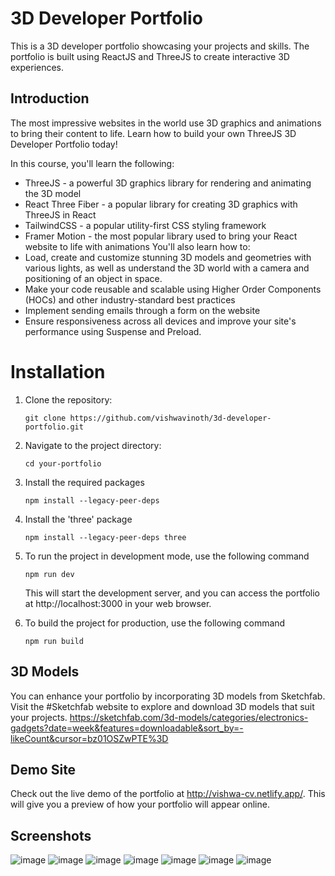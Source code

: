 # 3D Developer Portfolio

This is a 3D developer portfolio showcasing your projects and skills. The portfolio is built using ReactJS and ThreeJS to create interactive 3D experiences.

## Introduction
The most impressive websites in the world use 3D graphics and animations to bring their content to life. Learn how to build your own ThreeJS 3D Developer Portfolio today! 
 
In this course, you'll learn the following:
- ThreeJS - a powerful 3D graphics library for rendering and animating the 3D model
- React Three Fiber - a popular library for creating 3D graphics with ThreeJS in React
- TailwindCSS - a popular utility-first CSS styling framework
- Framer Motion - the most popular library used to bring your React website to life with animations
You'll also learn how to:
- Load, create and customize stunning 3D models and geometries with various lights, as well as understand the 3D world with a camera and positioning of an object in space.
- Make your code reusable and scalable using Higher Order Components (HOCs) and other industry-standard best practices
- Implement sending emails through a form on the website
- Ensure responsiveness across all devices and improve your site's performance using Suspense and Preload.
  
# Installation

1. Clone the repository:
   ```shell
   git clone https://github.com/vishwavinoth/3d-developer-portfolio.git
   
2. Navigate to the project directory:
   ```shell
   cd your-portfolio

3. Install the required packages
   ```shell
   npm install --legacy-peer-deps
   
4. Install the 'three' package
   ```shell
   npm install --legacy-peer-deps three

5. To run the project in development mode, use the following command
   ```shell
   npm run dev
   ```
   This will start the development server, and you can access the portfolio at http://localhost:3000 in your web browser.
   
6. To build the project for production, use the following command
   ```shell
   npm run build

## 3D Models
You can enhance your portfolio by incorporating 3D models from Sketchfab. Visit the #Sketchfab website to explore and download 3D models that suit your projects.
https://sketchfab.com/3d-models/categories/electronics-gadgets?date=week&features=downloadable&sort_by=-likeCount&cursor=bz01OSZwPTE%3D


## Demo Site
Check out the live demo of the portfolio at http://vishwa-cv.netlify.app/. This will give you a preview of how your portfolio will appear online.

## Screenshots
![image](https://user-images.githubusercontent.com/66408627/236393203-ee97ccd6-da71-42a9-af5a-6a9dc4f5b761.png)
![image](https://user-images.githubusercontent.com/66408627/236393229-eea886ab-c985-451d-bbd4-6ac068a6876b.png)
![image](https://user-images.githubusercontent.com/66408627/236393258-363c7f8b-f156-49d9-b5f8-6792a61e1f5f.png)
![image](https://user-images.githubusercontent.com/66408627/236393278-722b553c-2672-4cf3-9238-798b45d7faea.png)
![image](https://user-images.githubusercontent.com/66408627/236393293-1b0c6d58-5da0-4870-a424-89c4d78c07c4.png)
![image](https://user-images.githubusercontent.com/66408627/236393310-fae29562-0d98-49b6-ae7a-18957f6ef5eb.png)
![image](https://user-images.githubusercontent.com/66408627/236393315-8291ac55-5f1d-4d1c-b834-8e09cec7309e.png)
